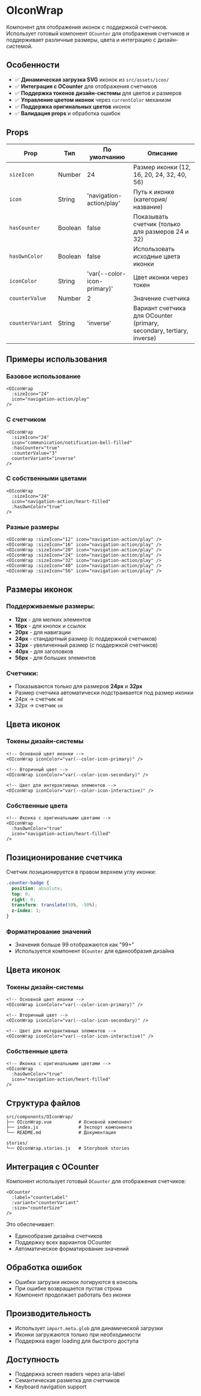 # OIconWrap

Компонент для отображения иконок с поддержкой счетчиков. Использует готовый компонент `OCounter` для отображения счетчиков и поддерживает различные размеры, цвета и интеграцию с дизайн-системой.

## Особенности

- ✅ **Динамическая загрузка SVG** иконок из `src/assets/icon/`
- ✅ **Интеграция с OCounter** для отображения счетчиков
- ✅ **Поддержка токенов дизайн-системы** для цветов и размеров
- ✅ **Управление цветом иконок** через `currentColor` механизм
- ✅ **Поддержка оригинальных цветов** иконок
- ✅ **Валидация props** и обработка ошибок

## Props

| Prop | Тип | По умолчанию | Описание |
|------|-----|--------------|----------|
| `sizeIcon` | Number | 24 | Размер иконки (12, 16, 20, 24, 32, 40, 56) |
| `icon` | String | 'navigation-action/play' | Путь к иконке (категория/название) |
| `hasCounter` | Boolean | false | Показывать счетчик (только для размеров 24 и 32) |
| `hasOwnColor` | Boolean | false | Использовать исходные цвета иконки |
| `iconColor` | String | 'var(--color-icon-primary)' | Цвет иконки через токен |
| `counterValue` | Number | 2 | Значение счетчика |
| `counterVariant` | String | 'inverse' | Вариант счетчика для OCounter (primary, secondary, tertiary, inverse) |

## Примеры использования

### Базовое использование

```vue
<OIconWrap 
  :sizeIcon="24"
  icon="navigation-action/play"
/>
```

### С счетчиком

```vue
<OIconWrap 
  :sizeIcon="24"
  icon="communication/notification-bell-filled"
  :hasCounter="true"
  :counterValue="3"
  counterVariant="inverse"
/>
```

### С собственными цветами

```vue
<OIconWrap 
  :sizeIcon="24"
  icon="navigation-action/heart-filled"
  :hasOwnColor="true"
/>
```

### Разные размеры

```vue
<OIconWrap :sizeIcon="12" icon="navigation-action/play" />
<OIconWrap :sizeIcon="16" icon="navigation-action/play" />
<OIconWrap :sizeIcon="20" icon="navigation-action/play" />
<OIconWrap :sizeIcon="24" icon="navigation-action/play" />
<OIconWrap :sizeIcon="32" icon="navigation-action/play" />
<OIconWrap :sizeIcon="40" icon="navigation-action/play" />
<OIconWrap :sizeIcon="56" icon="navigation-action/play" />
```

## Размеры иконок

### Поддерживаемые размеры:
- **12px** - для мелких элементов
- **16px** - для кнопок и ссылок
- **20px** - для навигации
- **24px** - стандартный размер (с поддержкой счетчиков)
- **32px** - увеличенный размер (с поддержкой счетчиков)
- **40px** - для заголовков
- **56px** - для больших элементов

### Счетчики:
- Показываются только для размеров **24px** и **32px**
- Размер счетчика автоматически подстраивается под размер иконки
- 24px → счетчик `md`
- 32px → счетчик `sm`

## Цвета иконок

### Токены дизайн-системы

```vue
<!-- Основной цвет иконки -->
<OIconWrap iconColor="var(--color-icon-primary)" />

<!-- Вторичный цвет -->
<OIconWrap iconColor="var(--color-icon-secondary)" />

<!-- Цвет для интерактивных элементов -->
<OIconWrap iconColor="var(--color-icon-interactive)" />
```

### Собственные цвета

```vue
<!-- Иконка с оригинальными цветами -->
<OIconWrap 
  :hasOwnColor="true"
  icon="navigation-action/heart-filled"
/>
```

## Позиционирование счетчика

Счетчик позиционируется в правом верхнем углу иконки:

```css
.counter-badge {
  position: absolute;
  top: 0;
  right: 0;
  transform: translate(50%, -50%);
  z-index: 1;
}
```

### Форматирование значений

- Значения больше 99 отображаются как "99+"
- Используется компонент `OCounter` для единообразия дизайна

## Цвета иконок

### Токены дизайн-системы

```vue
<!-- Основной цвет иконки -->
<OIconWrap iconColor="var(--color-icon-primary)" />

<!-- Вторичный цвет -->
<OIconWrap iconColor="var(--color-icon-secondary)" />

<!-- Цвет для интерактивных элементов -->
<OIconWrap iconColor="var(--color-icon-interactive)" />
```

### Собственные цвета

```vue
<!-- Иконка с оригинальными цветами -->
<OIconWrap 
  :hasOwnColor="true"
  icon="navigation-action/heart-filled"
/>
```

## Структура файлов

```
src/components/OIconWrap/
├── OIconWrap.vue          # Основной компонент
├── index.js               # Экспорт компонента
└── README.md              # Документация

stories/
└── OIconWrap.stories.js   # Storybook stories
```

## Интеграция с OCounter

Компонент использует готовый `OCounter` для отображения счетчиков:

```vue
<OCounter 
  :label="counterLabel"
  :variant="counterVariant"
  :size="counterSize"
/>
```

Это обеспечивает:
- Единообразие дизайна счетчиков
- Поддержку всех вариантов OCounter
- Автоматическое форматирование значений

## Обработка ошибок

- Ошибки загрузки иконок логируются в консоль
- При ошибке возвращается пустая строка
- Компонент продолжает работать без иконки

## Производительность

- Использует `import.meta.glob` для динамической загрузки
- Иконки загружаются только при необходимости
- Поддержка eager loading для быстрого доступа

## Доступность

- Поддержка screen readers через aria-label
- Семантическая разметка для счетчиков
- Keyboard navigation support










